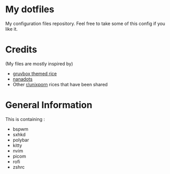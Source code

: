 # My dotfiles
My configuration files repository.
Feel free to take some of this config if you like it.

# Credits
(My files are mostly inspired by)
- [gruvbox themed rice](https://github.com/vieitesss/.dotfiles)
- [nanadots](https://github.com/randomtwdude/nanadots)
- Other [r/unixporn](https://www.reddit.com/r/unixporn) rices that have been shared

# General Information

This is containing :
- bspwm
- sxhkd
- polybar
- kitty
- nvim
- picom
- rofi
- zshrc